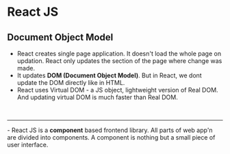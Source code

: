 # React JS

## Document Object Model
- React creates single page application. It doesn't load the whole page on updation. React only updates the section of the page where change was made.
- It updates <strong>DOM (Document Object Model)</strong>. But in React, we dont update the DOM directly like in HTML.
- React uses Virtual DOM - a JS object, lightweight version of Real DOM. And updating virtual DOM is much faster than Real DOM.
<br>
<hr>
- React JS is a <strong>component</strong> based frontend library. All parts of web app'n are divided into components. A component is nothing but a small piece of user interface.